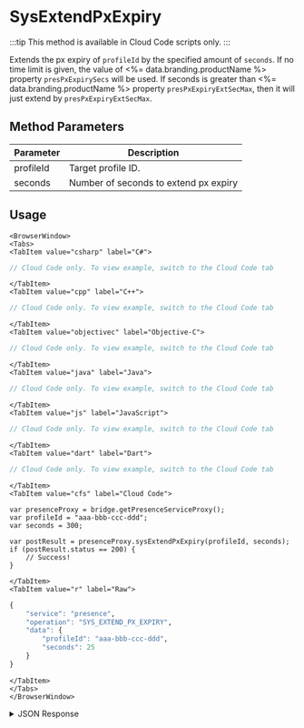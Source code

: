 # SysExtendPxExpiry

:::tip
This method is available in Cloud Code scripts only.
:::

Extends the px expiry of `profileId` by the specified amount of `seconds`. If no time limit is given, the value of <%= data.branding.productName %> property `presPxExpirySecs` will be used.
If seconds is greater than <%= data.branding.productName %> property `presPxExpiryExtSecMax`, then it will just extend by `presPxExpiryExtSecMax`.

<PartialServop service_name="presence" operation_name="SYS_EXTEND_PX_EXPIRY" />

## Method Parameters
Parameter | Description
--------- | -----------
profileId | Target profile ID.
seconds | Number of seconds to extend px expiry

## Usage

```mdx-code-block
<BrowserWindow>
<Tabs>
<TabItem value="csharp" label="C#">
```

```csharp
// Cloud Code only. To view example, switch to the Cloud Code tab
```

```mdx-code-block
</TabItem>
<TabItem value="cpp" label="C++">
```

```cpp
// Cloud Code only. To view example, switch to the Cloud Code tab
```

```mdx-code-block
</TabItem>
<TabItem value="objectivec" label="Objective-C">
```

```objectivec
// Cloud Code only. To view example, switch to the Cloud Code tab
```

```mdx-code-block
</TabItem>
<TabItem value="java" label="Java">
```

```java
// Cloud Code only. To view example, switch to the Cloud Code tab
```

```mdx-code-block
</TabItem>
<TabItem value="js" label="JavaScript">
```

```javascript
// Cloud Code only. To view example, switch to the Cloud Code tab
```

```mdx-code-block
</TabItem>
<TabItem value="dart" label="Dart">
```

```dart
// Cloud Code only. To view example, switch to the Cloud Code tab
```

```mdx-code-block
</TabItem>
<TabItem value="cfs" label="Cloud Code">
```

```cfscript
var presenceProxy = bridge.getPresenceServiceProxy();
var profileId = "aaa-bbb-ccc-ddd";
var seconds = 300;

var postResult = presenceProxy.sysExtendPxExpiry(profileId, seconds);
if (postResult.status == 200) {
    // Success!
}
```

```mdx-code-block
</TabItem>
<TabItem value="r" label="Raw">
```

```r
{
	"service": "presence",
	"operation": "SYS_EXTEND_PX_EXPIRY",
	"data": {
		"profileId": "aaa-bbb-ccc-ddd",
		"seconds": 25
	}
}
```

```mdx-code-block
</TabItem>
</Tabs>
</BrowserWindow>
```

<details>
<summary>JSON Response</summary>

```json
{
 "data": null,
 "status": 200
}
```
</details>

